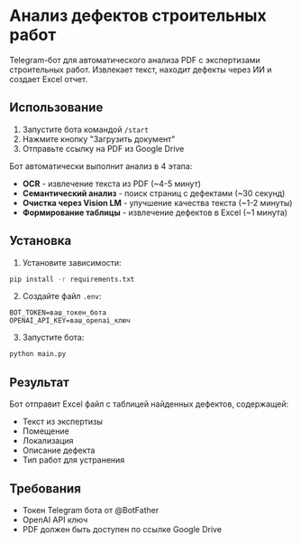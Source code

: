 # Анализ дефектов строительных работ

Telegram-бот для автоматического анализа PDF с экспертизами строительных работ. Извлекает текст, находит дефекты через ИИ и создает Excel отчет.

## Использование

1. Запустите бота командой `/start`
2. Нажмите кнопку "Загрузить документ"
3. Отправьте ссылку на PDF из Google Drive

Бот автоматически выполнит анализ в 4 этапа:
- **OCR** - извлечение текста из PDF (~4-5 минут)
- **Семантический анализ** - поиск страниц с дефектами (~30 секунд)  
- **Очистка через Vision LM** - улучшение качества текста (~1-2 минуты)
- **Формирование таблицы** - извлечение дефектов в Excel (~1 минута)

## Установка

1. Установите зависимости:
```bash
pip install -r requirements.txt
```

2. Создайте файл `.env`:
```
BOT_TOKEN=ваш_токен_бота
OPENAI_API_KEY=ваш_openai_ключ
```

3. Запустите бота:
```bash
python main.py
```

## Результат

Бот отправит Excel файл с таблицей найденных дефектов, содержащей:
- Текст из экспертизы
- Помещение 
- Локализация
- Описание дефекта
- Тип работ для устранения

## Требования

- Токен Telegram бота от @BotFather
- OpenAI API ключ
- PDF должен быть доступен по ссылке Google Drive